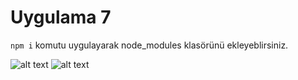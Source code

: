 # Uygulama 7

`npm i` komutu uygulayarak node_modules klasörünü ekleyeblirsiniz.

![alt text](https://github.com/akocer/Internet-1/blob/main/uyg07/home.png?raw=true)
![alt text](https://github.com/akocer/Internet-1/blob/main/uyg07/detay.png?raw=true)
